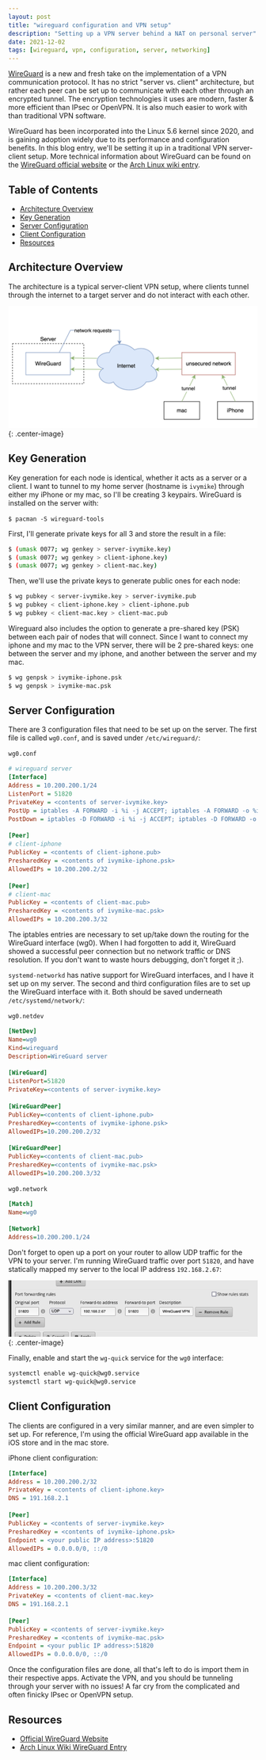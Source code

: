 ```yaml
---
layout: post
title: "wireguard configuration and VPN setup"
description: "Setting up a VPN server behind a NAT on personal server"
date: 2021-12-02
tags: [wireguard, vpn, configuration, server, networking]
---
```


[WireGuard](https://www.wireguard.com/) is a new and fresh take on the implementation of a VPN communication protocol. It has no strict "server vs. client" architecture, but rather each peer can be set up to communicate with each other through an encrypted tunnel. The encryption technologies it uses are modern, faster & more efficient than IPsec or OpenVPN. It is also much easier to work with than traditional VPN software.

WireGuard has been incorporated into the Linux 5.6 kernel since 2020, and is gaining adoption widely due to its performance and configuration benefits. In this blog entry, we'll be setting it up in a traditional VPN server-client setup. More technical information about WireGuard can be found on the [WireGuard official website](https://www.wireguard.com/) or the [Arch Linux wiki entry](https://wiki.archlinux.org/title/WireGuard).

## Table of Contents

- [Architecture Overview](#architecture-overview)
- [Key Generation](#key-generation)
- [Server Configuration](#server-configuration)
- [Client Configuration](#client-configuration)
- [Resources](#resources)

## Architecture Overview

The architecture is a typical server-client VPN setup, where clients tunnel through the internet to a target server and do not interact with each other.

![wg-vpn-architecture](/assets/images/wg-vpn-architecture.png){: .center-image}

## Key Generation

Key generation for each node is identical, whether it acts as a server or a client. I want to tunnel to my home server (hostname is `ivymike`) through either my iPhone or my mac, so I'll be creating 3 keypairs. WireGuard is installed on the server with:

`$ pacman -S wireguard-tools`

First, I'll generate private keys for all 3 and store the result in a file:
```bash
$ (umask 0077; wg genkey > server-ivymike.key)
$ (umask 0077; wg genkey > client-iphone.key)
$ (umask 0077; wg genkey > client-mac.key)
```

Then, we'll use the private keys to generate public ones for each node:
```bash
$ wg pubkey < server-ivymike.key > server-ivymike.pub
$ wg pubkey < client-iphone.key > client-iphone.pub
$ wg pubkey < client-mac.key > client-mac.pub
```

Wireguard also includes the option to generate a pre-shared key (PSK) between each pair of nodes that will connect. Since I want to connect my iphone and my mac to the VPN server, there will be 2 pre-shared keys: one between the server and my iphone, and another between the server and my mac.
```bash
$ wg genpsk > ivymike-iphone.psk
$ wg genpsk > ivymike-mac.psk
```

## Server Configuration

There are 3 configuration files that need to be set up on the server. The first file is called `wg0.conf`, and is saved under `/etc/wireguard/`:

`wg0.conf`

```ini
# wireguard server
[Interface]
Address = 10.200.200.1/24
ListenPort = 51820
PrivateKey = <contents of server-ivymike.key>
PostUp = iptables -A FORWARD -i %i -j ACCEPT; iptables -A FORWARD -o %i -j ACCEPT; iptables -t nat -A POSTROUTING -o eno1 -j MASQUERADE
PostDown = iptables -D FORWARD -i %i -j ACCEPT; iptables -D FORWARD -o %i -j ACCEPT; iptables -t nat -D POSTROUTING -o eno1 -j MASQUERADE

[Peer]
# client-iphone
PublicKey = <contents of client-iphone.pub>
PresharedKey = <contents of ivymike-iphone.psk>
AllowedIPs = 10.200.200.2/32

[Peer]
# client-mac
PublicKey = <contents of client-mac.pub>
PresharedKey = <contents of ivymike-mac.psk>
AllowedIPs = 10.200.200.3/32
```

The iptables entries are necessary to set up/take down the routing for the WireGuard interface (wg0). When I had forgotten to add it, WireGuard showed a successful peer connection but no network traffic or DNS resolution. If you don't want to waste hours debugging, don't forget it ;).

`systemd-networkd` has native support for WireGuard interfaces, and I have it set up on my server. The second and third configuration files are to set up the WireGuard interface with it. Both should be saved underneath `/etc/systemd/network/`:

`wg0.netdev`

```ini
[NetDev]
Name=wg0
Kind=wireguard
Description=WireGuard server

[WireGuard]
ListenPort=51820
PrivateKey=<contents of server-ivymike.key>

[WireGuardPeer]
PublicKey=<contents of client-iphone.pub>
PresharedKey=<contents of ivymike-iphone.psk>
AllowedIPs=10.200.200.2/32

[WireGuardPeer]
PublicKey=<contents of client-mac.pub>
PresharedKey=<contents of ivymike-mac.psk>
AllowedIPs=10.200.200.3/32
```

`wg0.network`

```ini
[Match]
Name=wg0

[Network]
Address=10.200.200.1/24
```

Don't forget to open up a port on your router to allow UDP traffic for the VPN to your server. I'm running WireGuard traffic over port `51820`, and have statically mapped my server to the local IP address `192.168.2.67`:

![wg-vpn-port](/assets/images/wg-vpn-port.png){: .center-image}

Finally, enable and start the `wg-quick` service for the `wg0` interface:
```bash
systemctl enable wg-quick@wg0.service
systemctl start wg-quick@wg0.service
```

## Client Configuration

The clients are configured in a very similar manner, and are even simpler to set up. For reference, I'm using the official WireGuard app available in the iOS store and in the mac store.

iPhone client configuration:
```ini
[Interface]
Address = 10.200.200.2/32
PrivateKey = <contents of client-iphone.key>
DNS = 191.168.2.1

[Peer]
PublicKey = <contents of server-ivymike.key>
PresharedKey = <contents of ivymike-iphone.psk>
Endpoint = <your public IP address>:51820
AllowedIPs = 0.0.0.0/0, ::/0
```

mac client configuration:
```ini
[Interface]
Address = 10.200.200.3/32
PrivateKey = <contents of client-mac.key>
DNS = 191.168.2.1

[Peer]
PublicKey = <contents of server-ivymike.key>
PresharedKey = <contents of ivymike-mac.psk>
Endpoint = <your public IP address>:51820
AllowedIPs = 0.0.0.0/0, ::/0
```

Once the configuration files are done, all that's left to do is import them in their respective apps. Activate the VPN, and you should be tunneling through your server with no issues! A far cry from the complicated and often finicky IPsec or OpenVPN setup.

## Resources
- [Official WireGuard Website](https://www.wireguard.com/)
- [Arch Linux Wiki WireGuard Entry](https://wiki.archlinux.org/title/WireGuard)
